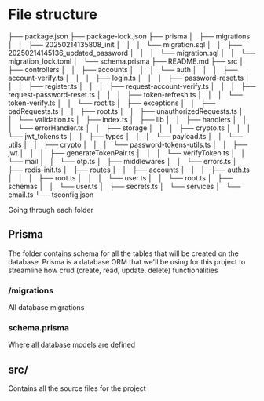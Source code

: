 # File structure

├── package.json
├── package-lock.json
├── prisma
│   ├── migrations
│   │   ├── 20250214135808_init
│   │   │   └── migration.sql
│   │   ├── 20250214145136_updated_password
│   │   │   └── migration.sql
│   │   └── migration_lock.toml
│   └── schema.prisma
├── README.md
├── src
│   ├── controllers
│   │   ├── accounts
│   │   │   └── auth
│   │   │   ├── account-verify.ts
│   │   │   ├── login.ts
│   │   │   ├── password-reset.ts
│   │   │   ├── register.ts
│   │   │   ├── request-account-verify.ts
│   │   │   ├── request-password-reset.ts
│   │   │   ├── token-refresh.ts
│   │   │   └── token-verify.ts
│   │   └── root.ts
│   ├── exceptions
│   │   ├── badRequests.ts
│   │   ├── root.ts
│   │   ├── unauthorizedRequests.ts
│   │   └── validation.ts
│   ├── index.ts
│   ├── lib
│   │   ├── handlers
│   │   │   └── errorHandler.ts
│   │   ├── storage
│   │   │   ├── crypto.ts
│   │   │   └── jwt_tokens.ts
│   │   ├── types
│   │   │   └── payload.ts
│   │   └── utils
│   │   ├── crypto
│   │   │   └── password-tokens-utils.ts
│   │   ├── jwt
│   │   │   ├── generateTokenPair.ts
│   │   │   └── verifyToken.ts
│   │   └── mail
│   │   └── otp.ts
│   ├── middlewares
│   │   └── errors.ts
│   ├── redis-init.ts
│   ├── routes
│   │   ├── accounts
│   │   │   ├── auth.ts
│   │   │   ├── root.ts
│   │   │   └── user.ts
│   │   └── root.ts
│   ├── schemas
│   │   └── user.ts
│   ├── secrets.ts
│   └── services
│   └── email.ts
└── tsconfig.json

Going through each folder

## Prisma

The folder contains schema for all the tables that will be created on the database.
Prisma is a database ORM that we'll be using for this project to streamline how crud (create, read, update, delete) functionalities

### /migrations

All database migrations

### schema.prisma

Where all database models are defined

## src/

Contains all the source files for the project
